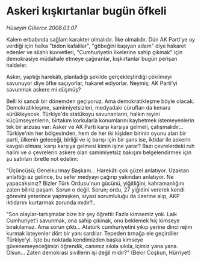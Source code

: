 # Askeri kışkırtanlar bugün öfkeli

*Hüseyin Gülerce 2008.03.07*

<tr><td class="metin" colspan="2" style="padding-top: 20px; padding-left: 5px; padding-right: 10px;">Kalem erbabında sağlam karakter olmalıdır. İlke olmalıdır. Dün AK Parti'ye oy verdiği için halka "bidon kafalılar", "göbeğini kaşıyan adam" diye hakaret edenler ve silahlı kuvvetleri, "Cumhuriyetin ilkelerine sahip çıkmak" için demokrasiye müdahale etmeye çağıranlar, kışkırtanlar bugün perişan haldeler.</td></tr><tr><td class="metin" colspan="2" style="padding-top: 20px; padding-left: 5px; padding-right: 10px;"><p>Asker, yaptığı harekâtı, planladığı şekilde gerçekleştirdiği çekilmeyi savunuyor diye öfke saçıyorlar, hakaret ediyorlar. Neymiş; AK Parti'yi savunmak askere mi düşmüş?
<p>Belli ki sancılı bir dönemden geçiyoruz. Ama demokratikleşme böyle olacak. Demokratikleşme, samimiyetsizleri, medyadaki cürufları da kenara sürükleyecek. Türkiye'de statükoyu savunanların, halkın reyini küçümseyenlerin, birtakım korkularla konumlarını kaybetmek istemeyenlerin tek bir arzusu var: Asker ve AK Parti karşı karşıya gelmeli, çatışmalıdır... Türkiye'nin her bölgesinden, hem de her iki kişiden birinin oyunu alan bir parti, ülkenin geleceği, birliği ve iç barışı için bir şans ise, iktidar ile askerin kavgalı olması, karşı karşıya gelmesi kimin işine yarar? Bazı çevrelerdeki ruh halini ve o çevrelerin askere olan samimiyetsiz bakışını belgelendirmek için şu satırları ibretle not edelim: 
<p>"Üçüncüsü; Genelkurmay Başkanı... Harekâtı çok güzel anlatıyor. Uzaktan anlattığı az gelince, bu sefer medyayı çağırıp yakından anlatıyor. Ne yapacaksınız? Bizler Türk Ordusu'nun gücünü, yiğitliğini, kahramanlığını zaten biliriz paşam. Sorun o değil. Sorun; ordu, 27 yiğidini vererek kendi görevini yeterince yapmışken, siyasi sorumluluğu da üzerine alıp, AKP iktidarını kurtarmak zorunda mıdır?..
<p>"Son olaylar-tartışmalar bize bir şey öğretti: Fazla kimsemiz yok. Laik Cumhuriyet'i savunmak, ona sahip çıkmak, onu beklemek hiç kimseye bırakılamaz. Ama sorun çıktı... Atatürk cumhuriyetini yıkıp yerine dinci rejim kurmak isteyenler dört bir yanı sardılar. Tepeden tırnağa ele geçirdiler Türkiye'yi. İşte bu noktada kendimizden başka kimseye güvenemeyeceğimizi öğrendik, canımız sıkıla sıkıla, içimiz yana yana. Olsun... Zaten demokrasi sivillerin işi değil midir?" (Bekir Coşkun, Hürriyet) 
<p>"İç tehdit sıralaması artık şöyle... Birinci, CHP. İkinci, MHP. Üçüncü, PKK. İlk ikisinin devlete verdiği zarar, öbüründen daha fazlaymış çünkü!" (Yılmaz Özdil, Hürriyet) 
<p>"Bu halk sizi çok sevmişti Sayın Büyükanıt... Ülkenin bölünmez bütünlüğünü ve cumhuriyetin niteliklerini korumak ve kollamak olan görevinizi lâyıkıyla yapacağınıza inanmıştı... Eğer şahsınıza duyulan bu güvende şimdi bir zayıflama varsa, bunun sorumlusu bizzat sizsiniz! Hiçbir siyasetçiyi korumak ya da aklamak değil sizin göreviniz; bizim için "güvence" olmaya devam etmek! "Ben artık güvence olmak istemiyorum" diyorsanız... İşte... O zaman gerçekten çıkarın o üniformayı! Haklısınız... Bunu yapmanız gereken zaman, gelmiş de geçmiş bile!" (Mustafa Mutlu, Vatan) "Kuzey Irak'tan kendi kararımızla mı geri çekildik, ABD baskısıyla mı?.. İşte size yıllarca sürebilecek bir merak... Bush zılgıtı çekince hükümet böyle bir karar vermiş olmasın... Genelkurmay nedense kendisini öne attı. Asker neden hükümetin sorumluluğunu üstlenmek ister gibi hep ön planda?" (Melih Aşık, Milliyet) "Ama Paşam, hükümeti, iktidara geldiği günden beri, hesabını veremeyeceği en ağır badireden kurtardığınızı da mı görmüyorsunuz? Değerli paşam; keşke halkın içine girip de ne konuşulduğunu bir duysanız. Kimileri diyor ki "İktidar Paşa'yı Ergenekon çetesi ile ilişkilendirecekti. Paşa da bundan çekindi." Bunun doğru olması tabii ki mümkün değil. Kimileri de "Paşa'nın görev süresi uzatılacak" diyor. Bunları hiç hak etmiyorsunuz sevgili komutanım." (Can Ataklı, Vatan) 
<p>İşte medyada, dünün asker tahrikçilerinin ve sırnaşıklarının "manzara-ı umumiye"si budur...
<p><br/></p></p></p></p></p></p></p></p></td></tr>

Kaynak: [zaman.com.tr](http://zaman.com.tr/yazar.do?yazino=661396), [web.archive.org (arşiv bağlantısı)](http://web.archive.org/web/20080622153143/http://www.zaman.com.tr:80/yazar.do?yazino=661396)
